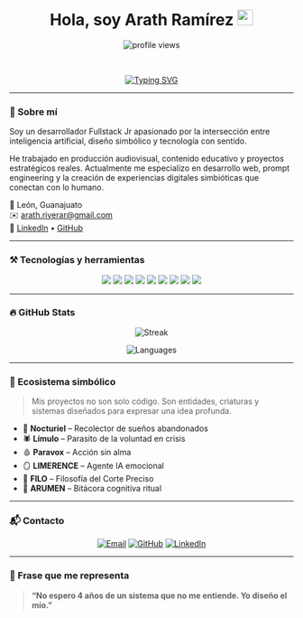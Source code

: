 <h1 align="center">
  Hola, soy Arath Ramírez
  <img src="https://media.giphy.com/media/hvRJCLFzcasrR4ia7z/giphy.gif" width="28">
</h1>

<p align="center">
  <img src="https://komarev.com/ghpvc/?username=Idertal&label=Profile%20Views&color=0e75b6&style=flat" alt="profile views"/>
</p>

<br/>

<p align="center">
  <a href="https://github.com/DenverCoder1/readme-typing-svg">
    <img src="https://readme-typing-svg.herokuapp.com?font=Fira+Code&size=22&pause=1000&center=true&width=435&lines=Desarrollador+Fullstack+Java;Prompt+Engineer+%7C+IA+Generativa;Explorador+de+Sistemas+Simb%C3%B3licos;Tecnolog%C3%ADa+con+prop%C3%B3sito+y+alma" alt="Typing SVG" />
  </a>
</p>

---

### 🧠 Sobre mí

Soy un desarrollador Fullstack Jr apasionado por la intersección entre inteligencia artificial, diseño simbólico y tecnología con sentido.

He trabajado en producción audiovisual, contenido educativo y proyectos estratégicos reales. Actualmente me especializo en desarrollo web, prompt engineering y la creación de experiencias digitales simbióticas que conectan con lo humano.

📍 León, Guanajuato  
✉️ arath.riverar@gmail.com  
🔗 [LinkedIn](https://www.linkedin.com/in/arath-alejandro-ramírez-rivera-a921411a2/) • [GitHub](https://github.com/Idertal)

---

### ⚒️ Tecnologías y herramientas

<p align="center">
  <img src="https://img.shields.io/badge/Java-ED8B00?style=for-the-badge&logo=java&logoColor=white"/>
  <img src="https://img.shields.io/badge/JavaScript-F7DF1E?style=for-the-badge&logo=javascript&logoColor=black"/>
  <img src="https://img.shields.io/badge/HTML5-E34F26?style=for-the-badge&logo=html5&logoColor=white"/>
  <img src="https://img.shields.io/badge/CSS3-1572B6?style=for-the-badge&logo=css3&logoColor=white"/>
  <img src="https://img.shields.io/badge/MySQL-00758F?style=for-the-badge&logo=mysql&logoColor=white"/>
  <img src="https://img.shields.io/badge/Postman-FF6C37?style=for-the-badge&logo=postman&logoColor=white"/>
  <img src="https://img.shields.io/badge/Prompt_Engineering-7B68EE?style=for-the-badge&logo=openai&logoColor=white"/>
  <img src="https://img.shields.io/badge/Vite-646CFF?style=for-the-badge&logo=vite&logoColor=white"/>
  <img src="https://img.shields.io/badge/Git-F05032?style=for-the-badge&logo=git&logoColor=white"/>
</p>

---

### 🔥 GitHub Stats

<p align="center">
  <img alt="Streak" src="https://github-readme-streak-stats.herokuapp.com/?user=Idertal&theme=tokyonight&hide_border=true"/>
</p>

<p align="center">
  <img alt="Languages" src="https://github-readme-stats.vercel.app/api/top-langs/?username=Idertal&layout=compact&theme=tokyonight&hide_border=true" />
</p>

---

### 🧬 Ecosistema simbólico

> Mis proyectos no son solo código. Son entidades, criaturas y sistemas diseñados para expresar una idea profunda.

- 🧸 **Nocturiel** – Recolector de sueños abandonados  
- 🕷 **Límulo** – Parasito de la voluntad en crisis  
- 🩸 **Paravox** – Acción sin alma  
- 🪞 **LIMERENCE** – Agente IA emocional  
- 🔪 **FILO** – Filosofía del Corte Preciso  
- 🧠 **ARUMEN** – Bitácora cognitiva ritual

---

### 📬 Contacto

<p align="center">
  <a href="mailto:arath.riverar@gmail.com"><img src="https://img.icons8.com/bubbles/50/000000/gmail.png" alt="Email"/></a>
  <a href="https://github.com/Idertal"><img src="https://img.icons8.com/bubbles/50/000000/github.png" alt="GitHub"/></a>
  <a href="https://www.linkedin.com/in/arath-alejandro-ramírez-rivera-a921411a2/"><img src="https://img.icons8.com/bubbles/50/000000/linkedin.png" alt="LinkedIn"/></a>
</p>

---

### 🧭 Frase que me representa

> **“No espero 4 años de un sistema que no me entiende. Yo diseño el mío.”**
